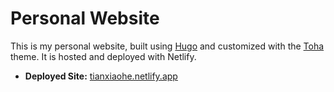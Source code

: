 # Personal Website

This is my personal website, built using [Hugo](https://gohugo.io/) and customized with the [Toha](https://github.com/tianxiao18/toha) theme. It is hosted and deployed with Netlify.

- **Deployed Site:** [tianxiaohe.netlify.app](https://tianxiaohe.netlify.app)